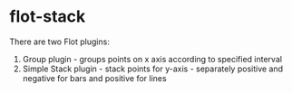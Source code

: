 flot-stack
==========
There are two Flot plugins:

1. Group plugin - groups points on x axis according to specified interval
2. Simple Stack plugin - stack points for y-axis - separately positive and negative for bars and positive for lines


